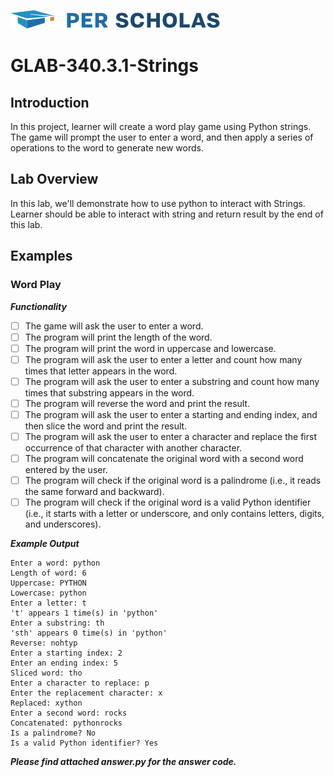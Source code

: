 [![Per Scholas](per_scholas_logo.png)](https://www.perscholas.org) 

# GLAB-340.3.1-Strings

## Introduction
In this project, learner will create a word play game using Python strings. The game will prompt the user to enter a word, and then apply a series of operations to the word to generate new words.

## Lab Overview
In this lab, we'll demonstrate how to use python to interact with Strings. Learner should be able to interact with string and return result by the end of this lab.

## Examples

### Word Play

***Functionality*** 

- [ ] The game will ask the user to enter a word.
- [ ] The program will print the length of the word.
- [ ] The program will print the word in uppercase and lowercase.
- [ ] The program will ask the user to enter a letter and count how many times that letter appears in the word.
- [ ] The program will ask the user to enter a substring and count how many times that substring appears in the word.
- [ ] The program will reverse the word and print the result.
- [ ] The program will ask the user to enter a starting and ending index, and then slice the word and print the result.
- [ ] The program will ask the user to enter a character and replace the first occurrence of that character with another character.
- [ ] The program will concatenate the original word with a second word entered by the user.
- [ ] The program will check if the original word is a palindrome (i.e., it reads the same forward and backward).
- [ ] The program will check if the original word is a valid Python identifier (i.e., it starts with a letter or underscore, and only contains letters, digits, and underscores).

***Example Output***

```
Enter a word: python
Length of word: 6
Uppercase: PYTHON
Lowercase: python
Enter a letter: t
't' appears 1 time(s) in 'python'
Enter a substring: th
'sth' appears 0 time(s) in 'python'
Reverse: nohtyp
Enter a starting index: 2
Enter an ending index: 5
Sliced word: tho
Enter a character to replace: p
Enter the replacement character: x
Replaced: xython
Enter a second word: rocks
Concatenated: pythonrocks
Is a palindrome? No
Is a valid Python identifier? Yes

```

***Please find attached answer.py for the answer code.***
